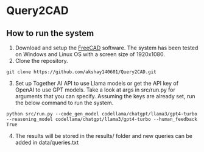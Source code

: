 # Query2CAD

## How to run the system
1. Download and setup the [FreeCAD](https://github.com/FreeCAD/FreeCAD) software. The system has been tested on Windows and Linux OS with a screen size of 1920x1080.
2. Clone the repository.
```
git clone https://github.com/akshay140601/Query2CAD.git
```

3. Set up Together AI API to use Llama models or get the API key of OpenAI to use GPT models. Take a look at args in src/run.py for arguments that you can specify. Assuming the keys are already set, run the below command to run the system.
```
python src/run.py --code_gen_model codellama/chatgpt/llama3/gpt4-turbo --reasoning_model codellama/chatgpt/llama3/gpt4-turbo --human_feedback True
```

4. The results will be stored in the results/ folder and new queries can be added in data/queries.txt
